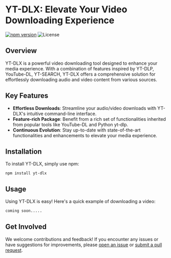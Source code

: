 # YT-DLX: Elevate Your Video Downloading Experience

[![npm version](https://img.shields.io/npm/v/yt-dlx.svg)](https://www.npmjs.com/package/yt-dlx)
![License](https://img.shields.io/npm/l/yt-dlx.svg)

## Overview

YT-DLX is a powerful video downloading tool designed to enhance your media experience. With a combination of features inspired by YT-DLP, YouTube-DL, YT-SEARCH, YT-DLX offers a comprehensive solution for effortlessly downloading audio and video content from various sources.

## Key Features

- **Effortless Downloads**: Streamline your audio/video downloads with YT-DLX's intuitive command-line interface.
- **Feature-rich Package**: Benefit from a rich set of functionalities inherited from popular tools like YouTube-DL and Python yt-dlp.
- **Continuous Evolution**: Stay up-to-date with state-of-the-art functionalities and enhancements to elevate your media experience.

## Installation

To install YT-DLX, simply use npm:

```
npm install yt-dlx
```

## Usage

Using YT-DLX is easy! Here's a quick example of downloading a video:

```bash
coming soon.....
```

## Get Involved

We welcome contributions and feedback! If you encounter any issues or have suggestions for improvements, please [open an issue](#) or [submit a pull request](#).
